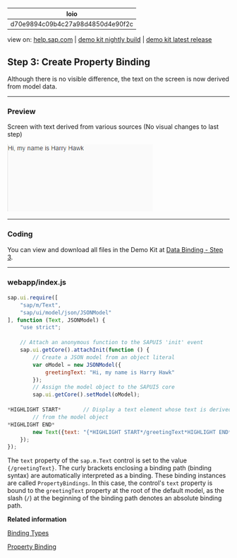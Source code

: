 | loio |
| -----|
| d70e9894c09b4c27a98d4850d4e90f2c |

<div id="loio">

view on: [help.sap.com](https://help.sap.com/viewer/DRAFT/3237636b137e43519a20ad5513c49ccb/latest/en-US/d70e9894c09b4c27a98d4850d4e90f2c.html) | [demo kit nightly build](https://openui5nightly.hana.ondemand.com/#/topic/d70e9894c09b4c27a98d4850d4e90f2c) | [demo kit latest release](https://openui5.hana.ondemand.com/#/topic/d70e9894c09b4c27a98d4850d4e90f2c)</div>
<!-- loiod70e9894c09b4c27a98d4850d4e90f2c -->

## Step 3: Create Property Binding

Although there is no visible difference, the text on the screen is now derived from model data.

***

### Preview

   
  
Screen with text derived from various sources \(No visual changes to last step\)<a name="loiod70e9894c09b4c27a98d4850d4e90f2c__fig_r1j_pst_mr"/>

 ![](loio6d391d527601499fbeb3734246b2c067_HiRes.png "Screen with text derived from various sources (No visual changes to last step)") 

***

### Coding

You can view and download all files in the Demo Kit at [Data Binding - Step 3](https://openui5.hana.ondemand.com/explored.html#/sample/sap.ui.core.tutorial.databinding.03/preview).

***

### webapp/index.js

``` js
sap.ui.require([
	"sap/m/Text",
	"sap/ui/model/json/JSONModel"
], function (Text, JSONModel) {
	"use strict";

	// Attach an anonymous function to the SAPUI5 'init' event
	sap.ui.getCore().attachInit(function () {
		// Create a JSON model from an object literal
		var oModel = new JSONModel({
			greetingText: "Hi, my name is Harry Hawk"
		});
		// Assign the model object to the SAPUI5 core
		sap.ui.getCore().setModel(oModel);

*HIGHLIGHT START*		// Display a text element whose text is derived
		// from the model object
*HIGHLIGHT END*
		new Text({text: "{*HIGHLIGHT START*/greetingText*HIGHLIGHT END*}"}).placeAt("content");
	});
});

```

The `text` property of the `sap.m.Text` control is set to the value `{/greetingText}`. The curly brackets enclosing a binding path \(binding syntax\) are automatically interpreted as a binding. These binding instances are called `PropertyBindings`. In this case, the control's `text` property is bound to the `greetingText` property at the root of the default model, as the slash \(`/`\) at the beginning of the binding path denotes an absolute binding path.

**Related information**  


[Binding Types](Binding_Types_91f0d8a.md)

[Property Binding](Property_Binding_91f0652.md)

